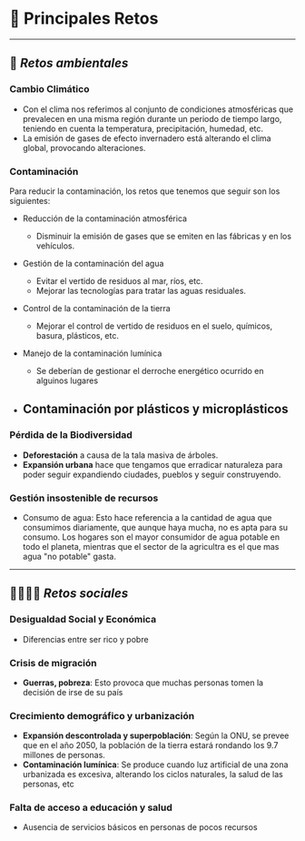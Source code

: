 # 🔆 Principales Retos

---

## 🥀 _Retos ambientales_

### Cambio Climático
* Con el clima nos referimos al conjunto de condiciones atmosféricas que prevalecen en una misma región durante un periodo de tiempo largo, teniendo en cuenta la temperatura, precipitación, humedad, etc.
* La emisión de gases de efecto invernadero está alterando el clima global, provocando alteraciones.

### Contaminación
Para reducir la contaminación, los retos que tenemos que seguir son los siguientes:

* Reducción de la contaminación atmosférica
  - Disminuir la emisión de gases que se emiten en las fábricas y en los vehículos.

* Gestión de la contaminación del agua
  - Evitar el vertido de residuos al mar, ríos, etc.
  - Mejorar las tecnologías para tratar las aguas residuales.
  
* Control de la contaminación de la tierra
  - Mejorar el control de vertido de residuos en el suelo, químicos, basura, plásticos, etc.

* Manejo de la contaminación lumínica
  - Se deberían de gestionar el derroche energético ocurrido en alguinos lugares

* Contaminación por plásticos y microplásticos
  -

### Pérdida de la Biodiversidad
- **Deforestación** a causa de la tala masiva de árboles.
- **Expansión urbana** hace que tengamos que erradicar naturaleza para poder seguir expandiendo ciudades, pueblos y seguir construyendo.

### Gestión insostenible de recursos
- Consumo de agua: Esto hace referencia a la cantidad de agua que consumimos diariamente, que aunque haya mucha, no es apta para su consumo. Los hogares son el mayor consumidor de agua potable en todo el planeta, mientras que el sector de la agricultra es el que mas agua "no potable" gasta.

---

## 👨‍👩‍👧‍👦 _Retos sociales_

### Desigualdad Social y Económica
- Diferencias entre ser rico y pobre

### Crisis de migración
- **Guerras, pobreza**: Esto provoca que muchas personas tomen la decisión de irse de su país

### Crecimiento demográfico y urbanización
- **Expansión descontrolada y superpoblación**: Según la ONU, se prevee que en el año 2050, la población de la tierra estará rondando los 9.7 millones de personas.
- **Contaminación lumínica**: Se produce cuando luz artificial de una zona urbanizada es excesiva, alterando los ciclos naturales, la salud de las personas, etc

### Falta de acceso a educación y salud
- Ausencia de servicios básicos en personas de pocos recursos
